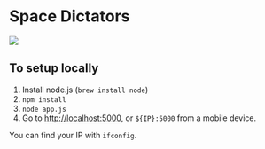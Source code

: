 # Space Dictators

<img src="https://cdn.rawgit.com/pardahlman/junction2016/master/static/img/GIT-space-dictator-logo_image.png">

## To setup locally

1. Install node.js (`brew install node`)
2. `npm install`
3. `node app.js`
4. Go to [http://localhost:5000](http://localhost:5000), or `${IP}:5000` from a mobile device.

You can find your IP with `ifconfig`.
